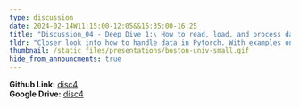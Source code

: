 ```yaml
---
type: discussion
date: 2024-02-14W11:15:00-12:05&&15:35:00-16:25
title: "Discussion_04 - Deep Dive 1:\ How to read, load, and process data. (Examples on Object Detection, Deep Learning on Tabular Data). Using GPUs on SCC."
tldr: "Closer look into how to handle data in Pytorch. With examples on how to create and use custom datasets for Object Detection and Tabular Data. Using and monitoring GPUs on SCC to speed up your models."
thumbnail: /static_files/presentations/boston-univ-small.gif
hide_from_announcments: true
---
```


**Github Link:** [disc4](https://github.com/DL4DS/sp2024_notebooks/tree/main/discussion/disc4)    
**Google Drive:** [disc4](https://drive.google.com/drive/folders/1nzbhyXiRTkExdYN2gCWygzmDswpBYaFS?usp=sharing)
